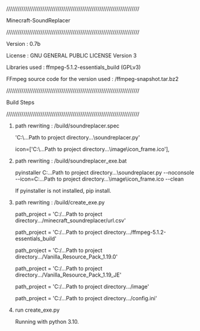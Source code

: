 
//////////////////////////////////////////////////////////////////////

Minecraft-SoundReplacer  

//////////////////////////////////////////////////////////////////////

Version : 0.7b

License : GNU GENERAL PUBLIC LICENSE Version 3
 
Libraries used : ffmpeg-5.1.2-essentials_build (GPLv3) 

FFmpeg source code for the version used : /ffmpeg-snapshot.tar.bz2



//////////////////////////////////////////////////////////////////////

Build Steps 

//////////////////////////////////////////////////////////////////////

1. path rewriting : /build/soundreplacer.spec

	'C:\\...Path to project directory...\\soundreplacer.py'
	
	icon=['C:\\...Path to project directory...\\image\\icon_frame.ico'],
	
2. path rewriting : /build/soundreplacer_exe.bat

	pyinstaller C:\...Path to project directory...\soundreplacer.py --noconsole --icon=C:\...Path to project directory...\image\icon_frame.ico --clean
	
	If pyinstaller is not installed, pip install.
	
3. path rewriting : /build/create_exe.py

	path_project = 'C:/...Path to project directory.../minecraft_soundreplacer/url.csv'

	path_project = 'C:/...Path to project directory.../ffmpeg-5.1.2-essentials_build'

	path_project = 'C:/...Path to project directory.../Vanilla_Resource_Pack_1.19.0'

	path_project = 'C:/...Path to project directory.../Vanilla_Resource_Pack_1.19_JE'

	path_project = 'C:/...Path to project directory.../image'

	path_project = 'C:/...Path to project directory.../config.ini'
	
4. run create_exe.py 

	Running with python 3.10.
